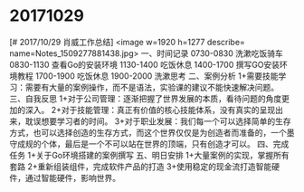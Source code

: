 # 20171029

[# 2017/10/29 肖威工作总结]
<image w=1920 h=1277 describe= name=Notes_1509277881438.jpg>
一、时间记录
0730-0830 洗漱吃饭骑车
0830-1130 查看Go的安装环境
1130-1400 吃饭休息
1400-1700 撰写GO安装环境教程
1700-1900 吃饭休息
1900-2000 洗漱思考
二、案例分析
1+需要技能学习：需要有大量的案例操作，而不是语法，实验课的建议不能快速解决问题。
三、自我反思
1+对于公司管理：逐渐把握了世界发展的本质，看待问题的角度更加的深入。
2+对于技能管理：真正有价值的核心技能体系，没有真实的呈现出来，耽误想要学习者的时间。
3+对于职业发展：我们每一个可以选择简单的生存方式，也可以选择创造的生存方式，而这个世界仅仅是为创造者而准备的，一个墨守成规的个体，最后是一个不可以站在世界的顶端，只有创造才可以。
四、完成任务
1+关于Go环境搭建的案例撰写
五、明日安排
1+大量案例的实现，掌握所有套路
2+重新组装组件，完成软件产品的打造
3+使用稳定的现金流打造智能硬件，通过智能硬件，影响世界。
